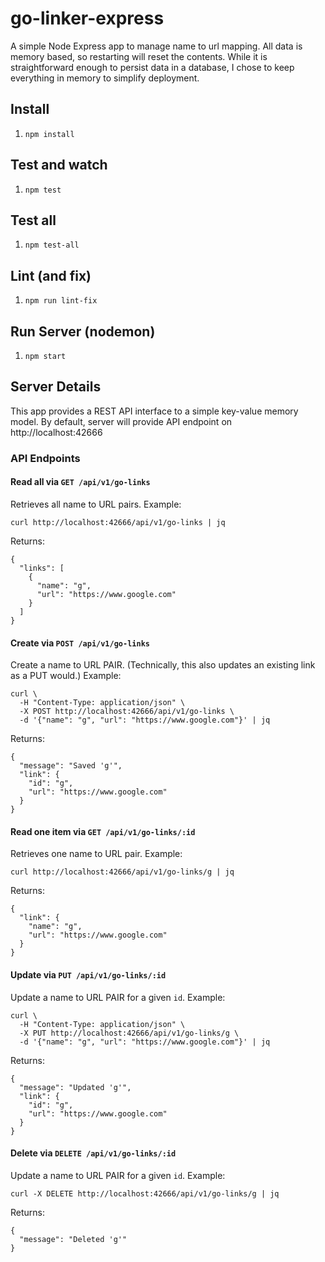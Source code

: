 # go-linker-express
A simple Node Express app to manage name to url mapping.
All data is memory based, so restarting will reset the contents.
While it is straightforward enough to persist data in a database, I chose to keep everything in memory to simplify deployment.

## Install
1. `npm install`

## Test and watch
1. `npm test`

## Test all
1. `npm test-all`

## Lint (and fix)
1. `npm run lint-fix`

## Run Server (nodemon)
1. `npm start`

## Server Details
This app provides a REST API interface to a simple key-value memory model.
By default, server will provide API endpoint on http://localhost:42666

### API Endpoints
#### Read all via `GET /api/v1/go-links`
Retrieves all name to URL pairs. Example:
```
curl http://localhost:42666/api/v1/go-links | jq
```
Returns:
```
{
  "links": [
    {
      "name": "g",
      "url": "https://www.google.com"
    }
  ]
}
```
#### Create via `POST /api/v1/go-links`
Create a name to URL PAIR. (Technically, this also updates an existing link as a PUT would.) Example:
```
curl \
  -H "Content-Type: application/json" \
  -X POST http://localhost:42666/api/v1/go-links \
  -d '{"name": "g", "url": "https://www.google.com"}' | jq
```
Returns:
```
{
  "message": "Saved 'g'",
  "link": {
    "id": "g",
    "url": "https://www.google.com"
  }
}
```
#### Read one item via `GET /api/v1/go-links/:id`
Retrieves one name to URL pair. Example:
```
curl http://localhost:42666/api/v1/go-links/g | jq
```
Returns:
```
{
  "link": {
    "name": "g",
    "url": "https://www.google.com"
  }
}
```
#### Update via `PUT /api/v1/go-links/:id`
Update a name to URL PAIR for a given `id`. Example:
```
curl \
  -H "Content-Type: application/json" \
  -X PUT http://localhost:42666/api/v1/go-links/g \
  -d '{"name": "g", "url": "https://www.google.com"}' | jq
```
Returns:
```
{
  "message": "Updated 'g'",
  "link": {
    "id": "g",
    "url": "https://www.google.com"
  }
}
```
#### Delete via `DELETE /api/v1/go-links/:id`
Update a name to URL PAIR for a given `id`. Example:
```
curl -X DELETE http://localhost:42666/api/v1/go-links/g | jq
```
Returns:
```
{
  "message": "Deleted 'g'"
}
```
